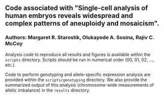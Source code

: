 ## Code associated with "Single-cell analysis of human embryos reveals widespread and complex patterns of aneuploidy and mosaicism".

### Authors: Margaret R. Starostik, Olukayode A. Sosina, Rajiv C. McCoy

Analysis code to reproduce all results and figures is available within the `scripts` directory. Scripts should be run in numerical order (00, 01, 02, ..., etc.). 

Code to perform genotyping and allele-specific expression analysis are provided within the `scripts/genotyping` directory. We also provide the summarized output of this analysis (chromosome-wide measurements of allelic imbalance) in the `results` directory. 
